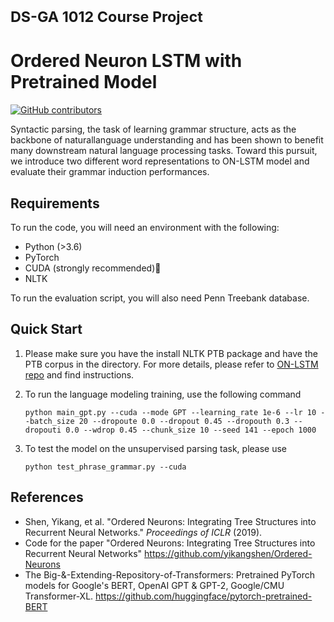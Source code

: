# <small> DS-GA 1012 Course Project </small>

# Ordered Neuron LSTM with Pretrained Model

[![GitHub contributors](https://img.shields.io/github/contributors/zhengyangb/NLU2019.svg)](https://github.com/zhengyangb/NLU2019/graphs/contributors/)

Syntactic parsing, the task of learning grammar structure, acts as the backbone of naturallanguage understanding and has been shown to benefit many downstream natural language processing tasks.  Toward  this  pursuit,  we  introduce two different word representations to ON-LSTM model and evaluate their grammar induction performances.

## Requirements

To run the code, you will need an environment with the following:

- Python (>3.6)
- PyTorch
- CUDA (strongly recommended)
- NLTK

To run the evaluation script, you will also need Penn Treebank database. 

## Quick Start

1. Please make sure you have the install NLTK PTB package and have the PTB corpus in the directory. For more details, please refer to [ON-LSTM repo](https://github.com/yikangshen/Ordered-Neurons) and find instructions. 

2. To run the language modeling training, use the following command

   ```
   python main_gpt.py --cuda --mode GPT --learning_rate 1e-6 --lr 10 --batch_size 20 --dropoute 0.0 --dropout 0.45 --dropouth 0.3 --dropouti 0.0 --wdrop 0.45 --chunk_size 10 --seed 141 --epoch 1000
   ```

3. To test the model on the unsupervised parsing task, please use 

   ```
   python test_phrase_grammar.py --cuda
   ```

## References

- Shen, Yikang, et al. "Ordered Neurons: Integrating Tree Structures into Recurrent Neural Networks." *Proceedings of ICLR* (2019).
- Code for the paper "Ordered Neurons: Integrating Tree Structures into Recurrent Neural Networks" https://github.com/yikangshen/Ordered-Neurons
- The Big-&-Extending-Repository-of-Transformers: Pretrained PyTorch models for Google's BERT, OpenAI GPT & GPT-2, Google/CMU Transformer-XL. https://github.com/huggingface/pytorch-pretrained-BERT









<!--
run with `--cuda --mode GPT --learning_rate 1e-6 --lr 10 --batch_size 20 --dropoute 0.0 --dropout 0.45 --dropouth 0.3 --dropouti 0.0 --wdrop 0.45 --chunk_size 10 --seed 141 --epoch 1000`  

- Distinguish GPT optimizer 
- Return GPT LM result
- Weighted loss
- Hyper-parameter
  - Turn off embedding drop out
  - decrease learning rate  

April 8  
tools/id2gptid  
util.get_batch_gpt  
GPT_model  
main_gpt  

TODO:  
Resume setting
Check accuracy   
Inprove efficiency  
Experiments design  
-->

<!--
# ON-LSTM

This repository contains the code used for word-level language model and unsupervised parsing experiments in 
[Ordered Neurons: Integrating Tree Structures into Recurrent Neural Networks](https://arxiv.org/abs/1810.09536) paper, 
originally forked from the 
[LSTM and QRNN Language Model Toolkit for PyTorch](https://github.com/salesforce/awd-lstm-lm).
If you use this code or our results in your research, we'd appreciate if you cite our paper as following:

```
@article{shen2018ordered,
  title={Ordered Neurons: Integrating Tree Structures into Recurrent Neural Networks},
  author={Shen, Yikang and Tan, Shawn and Sordoni, Alessandro and Courville, Aaron},
  journal={arXiv preprint arXiv:1810.09536},
  year={2018}
}
```

## Software Requirements
Python 3.6, NLTK and PyTorch 0.4 are required for the current codebase.

## Steps

1. Install PyTorch 0.4 and NLTK


2. Download PTB data. Note that the two tasks, i.e., language modeling and unsupervised parsing share the same model 
strucutre but require different formats of the PTB data. For language modeling we need the standard 10,000 word 
[Penn Treebank corpus](https://github.com/pytorch/examples/tree/75e435f98ab7aaa7f82632d4e633e8e03070e8ac/word_language_model/data/penn) data, 
and for parsing we need [Penn Treebank Parsed](https://catalog.ldc.upenn.edu/LDC99T42) data.

3. Scripts and commands

  	+  Train Language Modeling
   	 	```python -u main.py --cuda --batch_size 20 --dropout 0.45 --dropouth 0.3 --dropouti 0.5 --wdrop 0.45 --chunk_size 10 --seed 141 --epoch 1000 --data data/penn```

  	    + Remove the cuda flag if to run without cuda

  	+ Test Unsupervised Parsing

    ```python test_phrase_grammar.py --cuda```
    
    The default setting in `main.py` achieves a perplexity of approximately `56.17` on PTB test set 
    and unlabeled F1 of approximately `47.7` on WSJ test set.

-->
